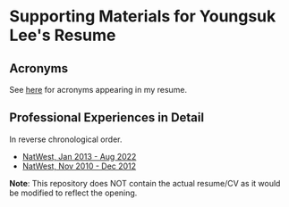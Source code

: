 # Supporting Materials for Youngsuk Lee's Resume

## Acronyms

See [here](shelf/Acronym.md) for acronyms appearing in my resume.

## Professional Experiences in Detail

In reverse chronological order. 

* [NatWest, Jan 2013 - Aug 2022](shelf/2013-2022_NatWest.md)
* [NatWest, Nov 2010 - Dec 2012](shelf/2010-2012_NatWest.md)


**Note**: This repository does NOT contain the actual resume/CV as it would be modified to reflect the opening.